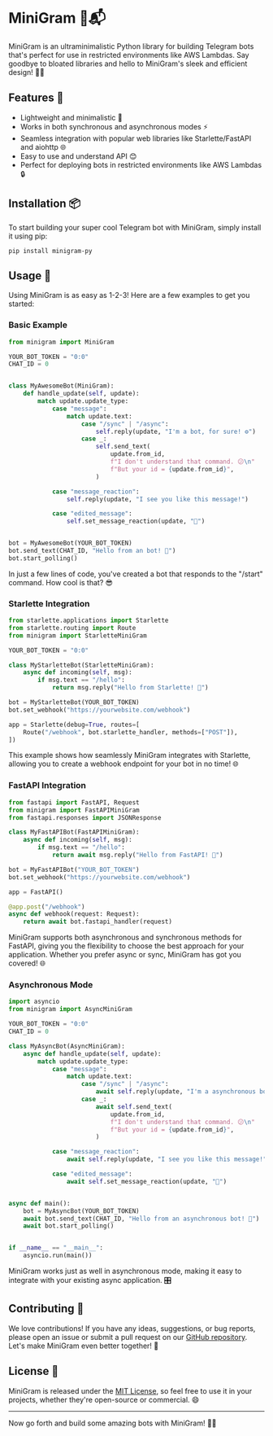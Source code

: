 # MiniGram 🤖📬

MiniGram is an ultraminimalistic Python library for building Telegram bots that's perfect for use in restricted environments like AWS Lambdas. Say goodbye to bloated libraries and hello to MiniGram's sleek and efficient design! 🚀✨

## Features 🌟

-   Lightweight and minimalistic 🍃
-   Works in both synchronous and asynchronous modes ⚡️
-   Seamless integration with popular web libraries like Starlette/FastAPI and aiohttp 🌐
-   Easy to use and understand API 😊
-   Perfect for deploying bots in restricted environments like AWS Lambdas 🔒

## Installation 📦

To start building your super cool Telegram bot with MiniGram, simply install it using pip:

```
pip install minigram-py
```

## Usage 🚀

Using MiniGram is as easy as 1-2-3! Here are a few examples to get you started:

### Basic Example

```python
from minigram import MiniGram

YOUR_BOT_TOKEN = "0:0"
CHAT_ID = 0


class MyAwesomeBot(MiniGram):
    def handle_update(self, update):
        match update.update_type:
            case "message":
                match update.text:
                    case "/sync" | "/async":
                        self.reply(update, "I'm a bot, for sure! ⚙️")
                    case _:
                        self.send_text(
                            update.from_id,
                            f"I don't understand that command. 😕\n"
                            f"But your id = {update.from_id}",
                        )

            case "message_reaction":
                self.reply(update, "I see you like this message!")

            case "edited_message":
                self.set_message_reaction(update, "👀")


bot = MyAwesomeBot(YOUR_BOT_TOKEN)
bot.send_text(CHAT_ID, "Hello from an bot! 🚀")
bot.start_polling()

```

In just a few lines of code, you've created a bot that responds to the "/start" command. How cool is that? 😎

### Starlette Integration

```python
from starlette.applications import Starlette
from starlette.routing import Route
from minigram import StarletteMiniGram

YOUR_BOT_TOKEN = "0:0"

class MyStarletteBot(StarletteMiniGram):
    async def incoming(self, msg):
        if msg.text == "/hello":
            return msg.reply("Hello from Starlette! 👋")

bot = MyStarletteBot(YOUR_BOT_TOKEN)
bot.set_webhook("https://yourwebsite.com/webhook")

app = Starlette(debug=True, routes=[
    Route("/webhook", bot.starlette_handler, methods=["POST"]),
])
```

This example shows how seamlessly MiniGram integrates with Starlette, allowing you to create a webhook endpoint for your bot in no time! 🌐

### FastAPI Integration

```python
from fastapi import FastAPI, Request
from minigram import FastAPIMiniGram
from fastapi.responses import JSONResponse

class MyFastAPIBot(FastAPIMiniGram):
    async def incoming(self, msg):
        if msg.text == "/hello":
            return await msg.reply("Hello from FastAPI! 👋")

bot = MyFastAPIBot("YOUR_BOT_TOKEN")
bot.set_webhook("https://yourwebsite.com/webhook")

app = FastAPI()

@app.post("/webhook")
async def webhook(request: Request):
    return await bot.fastapi_handler(request)
```

MiniGram supports both asynchronous and synchronous methods for FastAPI, giving you the flexibility to choose the best approach for your application. Whether you prefer async or sync, MiniGram has got you covered! 🌐



### Asynchronous Mode

```python
import asyncio
from minigram import AsyncMiniGram

YOUR_BOT_TOKEN = "0:0"
CHAT_ID = 0

class MyAsyncBot(AsyncMiniGram):
    async def handle_update(self, update):
        match update.update_type:
            case "message":
                match update.text:
                    case "/sync" | "/async":
                        await self.reply(update, "I'm a asynchronous bot, for sure! ⚙️")
                    case _:
                        await self.send_text(
                            update.from_id,
                            f"I don't understand that command. 😕\n"
                            f"But your id = {update.from_id}",
                        )

            case "message_reaction":
                await self.reply(update, "I see you like this message!")

            case "edited_message":
                await self.set_message_reaction(update, "👀")


async def main():
    bot = MyAsyncBot(YOUR_BOT_TOKEN)
    await bot.send_text(CHAT_ID, "Hello from an asynchronous bot! 🚀")
    await bot.start_polling()


if __name__ == "__main__":
    asyncio.run(main())
```

MiniGram works just as well in asynchronous mode, making it easy to integrate with your existing async application. 🎛️

## Contributing 🤝

We love contributions! If you have any ideas, suggestions, or bug reports, please open an issue or submit a pull request on our [GitHub repository](https://github.com/bobuk/minigram-py). Let's make MiniGram even better together! 💪

## License 📄

MiniGram is released under the [MIT License](https://opensource.org/licenses/MIT), so feel free to use it in your projects, whether they're open-source or commercial. 😄

---

Now go forth and build some amazing bots with MiniGram! 🎈🤖
